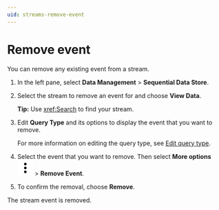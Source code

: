 ```yaml
---
uid: streams-remove-event
---
```


# Remove event

You can remove any existing event from a stream.

1. In the left pane, select **Data Management** > **Sequential Data Store**.

1. Select the stream to remove an event for and choose **View Data**.

    **Tip:** Use <xref:Search> to find your stream.

1. Edit **Query Type** and its options to display the event that you want to remove.

    For more information on editing the query type, see [Edit query type](xref:streams-view-data#edit-query-type).

1. Select the event that you want to remove. Then select **More options** ![more options](../../../_icons/default/dots-vertical.svg) > **Remove Event**.

1. To confirm the removal, choose **Remove**.

The stream event is removed.